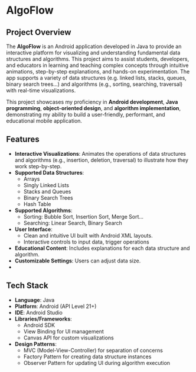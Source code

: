 # AlgoFlow

## Project Overview
The **AlgoFlow** is an Android application developed in Java to provide an interactive platform for visualizing and understanding fundamental data structures and algorithms. This project aims to assist students, developers, and educators in learning and teaching complex concepts through intuitive animations, step-by-step explanations, and hands-on experimentation. The app supports a variety of data structures (e.g. linked lists, stacks, queues, binary search trees...) and algorithms (e.g., sorting, searching, traversal) with real-time visualizations.

This project showcases my proficiency in **Android development**, **Java programming**, **object-oriented design**, and **algorithm implementation**, demonstrating my ability to build a user-friendly, performant, and educational mobile application.

## Features
- **Interactive Visualizations**: Animates the operations of data structures and algorithms (e.g., insertion, deletion, traversal) to illustrate how they work step-by-step.
- **Supported Data Structures**:
  - Arrays
  - Singly Linked Lists
  - Stacks and Queues
  - Binary Search Trees
  - Hash Table
- **Supported Algorithms**:
  - Sorting: Bubble Sort, Insertion Sort, Merge Sort...
  - Searching: Linear Search, Binary Search
- **User Interface**:
  - Clean and intuitive UI built with Android XML layouts.
  - Interactive controls to input data, trigger operations
- **Educational Content**: Includes explanations for each data structure and algorithm.
- **Customizable Settings**: Users can adjust data size.
- 
## Tech Stack
- **Language**: Java
- **Platform**: Android (API Level 21+)
- **IDE**: Android Studio
- **Libraries/Frameworks**:
  - Android SDK
  - View Binding for UI management
  - Canvas API for custom visualizations
- **Design Patterns**:
  - MVC (Model-View-Controller) for separation of concerns
  - Factory Pattern for creating data structure instances
  - Observer Pattern for updating UI during algorithm execution

